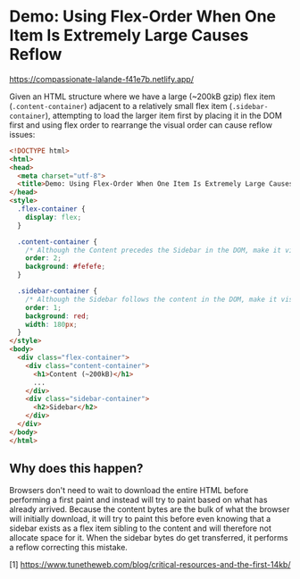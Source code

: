 # Demo: Using Flex-Order When One Item Is Extremely Large Causes Reflow

https://compassionate-lalande-f41e7b.netlify.app/

Given an HTML structure where we have a large (~200kB gzip) flex item
(`.content-container`) adjacent to a relatively small flex item
(`.sidebar-container`), attempting to load the larger item first by placing it
in the DOM first and using flex order to rearrange the visual order can cause
reflow issues:

```html
<!DOCTYPE html>
<html>
<head>
  <meta charset="utf-8">
  <title>Demo: Using Flex-Order When One Item Is Extremely Large Causes Reflow</title>
</head>
<style>
  .flex-container {
    display: flex;
  }

  .content-container {
    /* Although the Content precedes the Sidebar in the DOM, make it visually appear second. */
    order: 2; 
    background: #fefefe;
  }

  .sidebar-container {
    /* Although the Sidebar follows the content in the DOM, make it visually appear first. */
    order: 1;
    background: red;
    width: 180px;
  }
</style>
<body>
  <div class="flex-container">
    <div class="content-container">
      <h1>Content (~200kB)</h1>
      ...
    </div>
    <div class="sidebar-container">
      <h2>Sidebar</h2>
    </div>
  </div>
</body>
</html>
```

## Why does this happen?

Browsers don't need to wait to download the entire HTML before performing a
first paint and instead will try to paint based on what has already arrived.
Because the content bytes are the bulk of what the browser will initially
download, it will try to paint this before even knowing that a sidebar exists as
a flex item sibling to the content and will therefore not allocate space for it.
When the sidebar bytes do get transferred, it performs a reflow correcting this
mistake.

[1] https://www.tunetheweb.com/blog/critical-resources-and-the-first-14kb/


